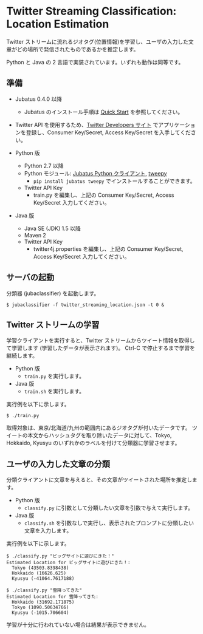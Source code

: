 Twitter Streaming Classification: Location Estimation
=====================================================

Twitter ストリームに流れるジオタグ(位置情報)を学習し、ユーザの入力した文章がどの場所で発信されたものであるかを推定します。

Python と Java の 2 言語で実装されています。いずれも動作は同等です。

準備
----

* Jubatus 0.4.0 以降
  - Jubatus のインストール手順は [Quick Start](http://jubat.us/ja/quickstart.html) を参照してください。

* Twitter API を使用するため、[Twitter Developers サイト](https://dev.twitter.com/apps/new) でアプリケーションを登録し、Consumer Key/Secret, Access Key/Secret を入手してください。

* Python 版
  - Python 2.7 以降
  -  Python モジュール: [Jubatus Python クライアント](http://jubat.us/ja/quickstart.html), [tweepy](https://github.com/tweepy/tweepy)
      - `pip install jubatus tweepy` でインストールすることができます。
  - Twitter API Key
      - train.py を編集し、上記の Consumer Key/Secret, Access Key/Secret 入力してください。

* Java 版
  - Java SE (JDK) 1.5 以降
  - Maven 2
  - Twitter API Key
      - twitter4j.properties を編集し、上記の Consumer Key/Secret, Access Key/Secret 入力してください。

サーバの起動
------------

分類器 (jubaclassifier) を起動します。

```
$ jubaclassifier -f twitter_streaming_location.json -t 0 &
```

Twitter ストリームの学習
------------------------

学習クライアントを実行すると、Twitter ストリームからツイート情報を取得して学習します (学習したデータが表示されます)。
Ctrl-C で停止するまで学習を継続します。

* Python 版
  - `train.py` を実行します。
* Java 版
  - `train.sh` を実行します。

実行例を以下に示します。

```
$ ./train.py
```

取得対象は、東京/北海道/九州の範囲内にあるジオタグが付いたデータです。
ツイートの本文からハッシュタグを取り除いたデータに対して、Tokyo, Hokkaido, Kyusyu のいずれかのラベルを付けて分類器に学習させます。

ユーザの入力した文章の分類
--------------------------

分類クライアントに文章を与えると、その文章がツイートされた場所を推定します。

* Python 版
  - `classify.py` に引数として分類したい文章を引数で与えて実行します。
* Java 版
  - `classify.sh` を引数なしで実行し、表示されたプロンプトに分類したい文章を入力します。

実行例を以下に示します。

```
$ ./classify.py "ビッグサイトに遊びにきた！"
Estimated Location for ビッグサイトに遊びにきた！:
  Tokyo (43503.8398438)
  Hokkaido (16626.625)
  Kyusyu (-41064.7617188)

$ ./classify.py "雪降ってきた"
Estimated Location for 雪降ってきた:
  Hokkaido (31692.171875)
  Tokyo (1090.50634766)
  Kyusyu (-1015.706604)
```

学習が十分に行われていない場合は結果が表示できません。
